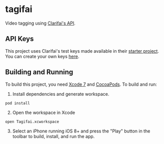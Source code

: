 # tagifai
Video tagging using [Clarifai's API](https://developer.clarifai.com).


## API Keys
This project uses Clarifai's test keys made available in their [starter project](https://github.com/Clarifai/clarifai-ios-starter). You can create your own keys [here](https://developer.clarifai.com/applications).


## Building and Running
To build this project, you need [Xcode 7](https://developer.apple.com/xcode/download/) and [CocoaPods](http://cocoapods.org/). To build and run:

1. Install dependencies and generate workspace.
  ```
  pod install
  ```

2. Open the workspace in Xcode
  ```
  open Tagifai.xcworkspace
  ```

3. Select an iPhone running iOS 8+ and press the "Play" button in the toolbar to build, install, and run the app.
